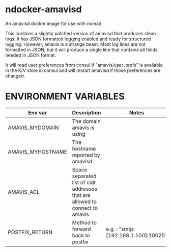 # ndocker-amavisd
An amavisd docker image for use with nomad

This contains a slightly patched version of amavisd that produces clean logs.
It has JSON formatted logging enabled and ready for structured logging.
However, amavis is a strange beast. Most log lines are not formatted in JSON, but it will produce a single line that contains all fields needed in JSON format.

It will read user preferences from consul if "amavis/user_prefs" is available in the K/V store in consul and will restart amavisd if those preferences are changed.

# ENVIRONMENT VARIABLES
Env var | Description | Notes
---|---|---
AMAVIS_MYDOMAIN | The domain amavis is using |
AMAVIS_MYHOSTNAME | The hostname reported by amavisd |
AMAVIS_ACL | Space separated list of cidr addresses that are allowed to connect to amavis |
POSTFIX_RETURN | Method to forward back to postfix | e.g. : "smtp:[192.168.1.100]:10025"

